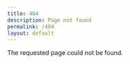 ```yaml
---
title: 404
description: Page not found
permalink: /404
layout: default
---
```


The requested page could not be found.
